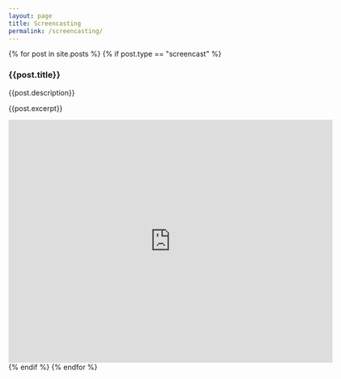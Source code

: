 ```yaml
---
layout: page
title: Screencasting
permalink: /screencasting/
---
```

<body>
{% for post in site.posts %}
		{% if post.type == "screencast" %}
			<div class="screencast-list-title">
				<h3>{{post.title}}</h3>
				<p>{{post.description}}</p>
				<p>{{post.excerpt}}</p>
			</div>
			<iframe src="https://archive.org/embed/{{post.archiveurl}}" width="640" height="480" frameborder="0" webkitallowfullscreen="true" mozallowfullscreen="true" allowfullscreen></iframe>
		{% endif %}
{% endfor %}
</body>

